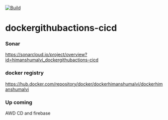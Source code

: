 [![Build](https://github.com/himanshumalvi/dockergithubactions-cicd/actions/workflows/build.yml/badge.svg?branch=master)](https://github.com/himanshumalvi/dockergithubactions-cicd/actions/workflows/build.yml)
# dockergithubactions-cicd


### Sonar 
https://sonarcloud.io/project/overview?id=himanshumalvi_dockergithubactions-cicd

### docker registry
https://hub.docker.com/repository/docker/dockerhimanshumalvi/dockerhimanshumalvi

### Up coming
AWD CD and firebase

